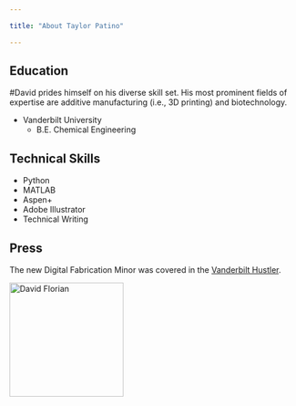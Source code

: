 ```yaml
---

title: "About Taylor Patino"

---
```


## Education

#David prides himself on his diverse skill set. His most prominent fields of expertise are additive manufacturing (i.e., 3D printing) and biotechnology. 

* Vanderbilt University
  * B.E. Chemical Engineering

## Technical Skills

* Python
* MATLAB
* Aspen+
* Adobe Illustrator
* Technical Writing

## Press 

The new Digital Fabrication Minor was covered in the [Vanderbilt Hustler](https://vanderbilthustler.com/2022/11/09/digital-fabrication-minor-introduced-for-2022-23-academic-year/).

<img src="/assets/img/David_Headshot_web2.jpg" alt="David Florian" style="width:200px;"/>
